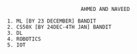                             AHMED AND NAVEED

    1. ML [BY 23 DECEMBER] BANDIT
    2. CS50X [BY 24DEC-4TH JAN] BANDIT
    3. DL
    4. ROBOTICS
    5. IOT
